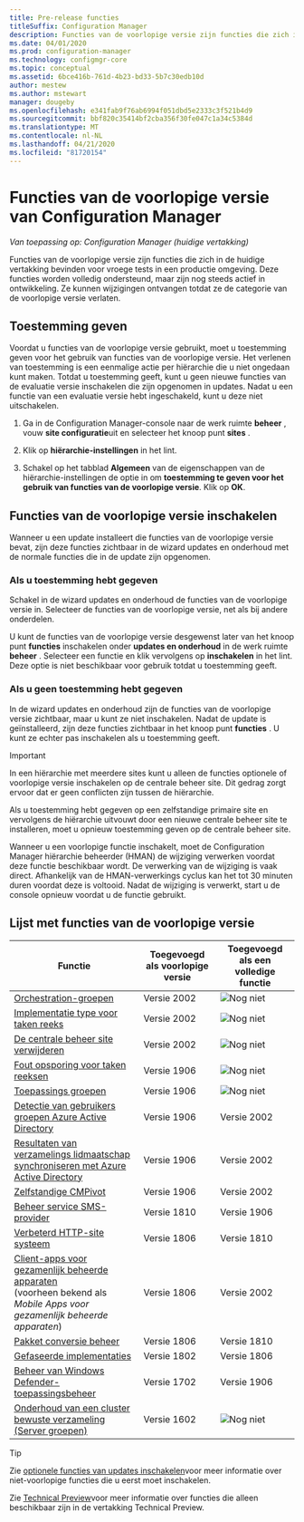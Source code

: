 ```yaml
---
title: Pre-release functies
titleSuffix: Configuration Manager
description: Functies van de voorlopige versie zijn functies die zich in de huidige vertakking bevinden voor vroege tests in een productie omgeving.
ms.date: 04/01/2020
ms.prod: configuration-manager
ms.technology: configmgr-core
ms.topic: conceptual
ms.assetid: 6bce416b-761d-4b23-bd33-5b7c30edb10d
author: mestew
ms.author: mstewart
manager: dougeby
ms.openlocfilehash: e341fab9f76ab6994f051dbd5e2333c3f521b4d9
ms.sourcegitcommit: bbf820c35414bf2cba356f30fe047c1a34c5384d
ms.translationtype: MT
ms.contentlocale: nl-NL
ms.lasthandoff: 04/21/2020
ms.locfileid: "81720154"
---
```

# <a name="pre-release-features-in-configuration-manager"></a>Functies van de voorlopige versie van Configuration Manager

*Van toepassing op: Configuration Manager (huidige vertakking)*

Functies van de voorlopige versie zijn functies die zich in de huidige vertakking bevinden voor vroege tests in een productie omgeving. Deze functies worden volledig ondersteund, maar zijn nog steeds actief in ontwikkeling. Ze kunnen wijzigingen ontvangen totdat ze de categorie van de voorlopige versie verlaten.

## <a name="give-consent"></a>Toestemming geven  

Voordat u functies van de voorlopige versie gebruikt, moet u toestemming geven voor het gebruik van functies van de voorlopige versie. Het verlenen van toestemming is een eenmalige actie per hiërarchie die u niet ongedaan kunt maken. Totdat u toestemming geeft, kunt u geen nieuwe functies van de evaluatie versie inschakelen die zijn opgenomen in updates. Nadat u een functie van een evaluatie versie hebt ingeschakeld, kunt u deze niet uitschakelen.

1. Ga in de Configuration Manager-console naar de werk ruimte **beheer** , vouw **site configuratie**uit en selecteer het knoop punt **sites** .  

2. Klik op **hiërarchie-instellingen** in het lint.  

3. Schakel op het tabblad **Algemeen** van de eigenschappen van de hiërarchie-instellingen de optie in om **toestemming te geven voor het gebruik van functies van de voorlopige versie**. Klik op **OK**.  

## <a name="enable-pre-release-features"></a>Functies van de voorlopige versie inschakelen

Wanneer u een update installeert die functies van de voorlopige versie bevat, zijn deze functies zichtbaar in de wizard updates en onderhoud met de normale functies die in de update zijn opgenomen.

### <a name="if-you-have-given-consent"></a>Als u toestemming hebt gegeven

Schakel in de wizard updates en onderhoud de functies van de voorlopige versie in. Selecteer de functies van de voorlopige versie, net als bij andere onderdelen.

U kunt de functies van de voorlopige versie desgewenst later van het knoop punt **functies** inschakelen onder **updates en onderhoud** in de werk ruimte **beheer** . Selecteer een functie en klik vervolgens op **inschakelen** in het lint. Deze optie is niet beschikbaar voor gebruik totdat u toestemming geeft.

### <a name="if-you-havent-given-consent"></a>Als u geen toestemming hebt gegeven

In de wizard updates en onderhoud zijn de functies van de voorlopige versie zichtbaar, maar u kunt ze niet inschakelen. Nadat de update is geïnstalleerd, zijn deze functies zichtbaar in het knoop punt **functies** . U kunt ze echter pas inschakelen als u toestemming geeft.

> [!IMPORTANT]  
> In een hiërarchie met meerdere sites kunt u alleen de functies optionele of voorlopige versie inschakelen op de centrale beheer site. Dit gedrag zorgt ervoor dat er geen conflicten zijn tussen de hiërarchie. <!--507197-->  
>
> Als u toestemming hebt gegeven op een zelfstandige primaire site en vervolgens de hiërarchie uitvouwt door een nieuwe centrale beheer site te installeren, moet u opnieuw toestemming geven op de centrale beheer site.  

Wanneer u een voorlopige functie inschakelt, moet de Configuration Manager hiërarchie beheerder (HMAN) de wijziging verwerken voordat deze functie beschikbaar wordt. De verwerking van de wijziging is vaak direct. Afhankelijk van de HMAN-verwerkings cyclus kan het tot 30 minuten duren voordat deze is voltooid. Nadat de wijziging is verwerkt, start u de console opnieuw voordat u de functie gebruikt.

## <a name="list-of-pre-release-features"></a><a name="bkmk_table"></a>Lijst met functies van de voorlopige versie

<!--Note/tip for target article

> [!Note]  
> In this version of Configuration Manager, <feature name> is a pre-release feature. To enable it, see [Pre-release features](pre-release-features.md).  

> [!Tip]  
> This feature was first introduced in version 1702 as a [pre-release feature](pre-release-features.md). Beginning with version 1906, it's no longer a pre-release feature.  

-->

<!-- With each current branch release, to help purge this list a bit, remove any entries that were added as a full feature in a version that's no longer supported -->
| Functie          | Toegevoegd als voorlopige versie | Toegevoegd als een volledige functie |
|------------------|----------------------|-------------------------|
| [Orchestration-groepen](../../../sum/deploy-use/orchestration-groups.md) <!--3098816--> | Versie 2002 | ![Nog niet](media/red_x.png) |
| [Implementatie type voor taken reeks](../../../apps/get-started/creating-windows-applications.md#bkmk_tsdt) <!--3555953--> | Versie 2002 | ![Nog niet](media/red_x.png) |
| [De centrale beheer site verwijderen](../deploy/install/remove-central-administration-site.md) <!-- 3607277 --> | Versie 2002 | ![Nog niet](media/red_x.png) |
| [Fout opsporing voor taken reeksen](../../../osd/deploy-use/debug-task-sequence.md) <!--3612274,C3F37661-69E4-4D53-A39C-5D02F97E0E71--> | Versie 1906 | ![Nog niet](media/red_x.png) |
| [Toepassings groepen](../../../apps/deploy-use/create-app-groups.md) <!--3555907,EE16A1D8-EF1B-4094-845F-AC107E7C621D--> | Versie 1906 | ![Nog niet](media/red_x.png) |
| [Detectie van gebruikers groepen Azure Active Directory](../deploy/configure/configure-discovery-methods.md#bkmk_azuregroupdisco) <!--3611956,023715E7-BFBA-4E9E-A80F-B5B626464ADD-->| Versie 1906 | Versie 2002 |
| [Resultaten van verzamelings lidmaatschap synchroniseren met Azure Active Directory](../../clients/manage/collections/create-collections.md#bkmk_aadcollsync) <!--3607475,C2127144-C8DE-49F6-9CB3-D4F5B59F9515-->| Versie 1906| Versie 2002 |
| [Zelfstandige CMPivot](cmpivot.md#bkmk_standalone) <!--3555890/4692885,no GUID--> | Versie 1906 | Versie 2002 |
| [Beheer service SMS-provider](../../plan-design/hierarchy/plan-for-the-sms-provider.md#bkmk_admin-service) <!--1359052--> | Versie 1810 | Versie 1906 |
| [Verbeterd HTTP-site systeem](../../plan-design/hierarchy/enhanced-http.md) <!--1356889,1358228--> | Versie 1806 | Versie 1810 |
| [Client-apps voor gezamenlijk beheerde apparaten](../../../comanage/workloads.md#client-apps) <br/> (voorheen bekend als *Mobile Apps voor gezamenlijk beheerde apparaten*) <!--1357892/3600959,CC3AE625-BF72-49B1-8AB1-AF0DCF2D6F4C--> | Versie 1806 | Versie 2002 |
| [Pakket conversie beheer](../../../apps/pcm/package-conversion-manager.md) <!--1357861--> | Versie 1806 | Versie 1810 |
| [Gefaseerde implementaties](../../../osd/deploy-use/create-phased-deployment-for-task-sequence.md) <!--1356837--> | Versie 1802 | Versie 1806 |
| [Beheer van Windows Defender-toepassingsbeheer](../../../protect/deploy-use/use-device-guard-with-configuration-manager.md) <!--3600958 (fka 1355092 & 1319346)--> | Versie 1702 | Versie 1906 |
| [Onderhoud van een cluster bewuste verzameling (Server groepen)](../../../sum/deploy-use/service-a-server-group.md) <!--1081776,290B66D8-C735-4895-B59A-DD732D84A697--> | Versie 1602 | ![Nog niet](media/red_x.png) |

<!--Image used = ![Not yet](media/red_x.png) -->

> [!TIP]  
> Zie [optionele functies van updates inschakelen](install-in-console-updates.md#bkmk_options)voor meer informatie over niet-voorlopige functies die u eerst moet inschakelen.  
>
> Zie [Technical Preview](../../get-started/technical-preview.md)voor meer informatie over functies die alleen beschikbaar zijn in de vertakking Technical Preview.  
